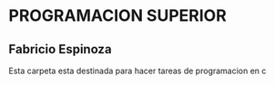 # PROGRAMACION SUPERIOR

## Fabricio Espinoza
Esta carpeta esta destinada para hacer tareas de programacion en c